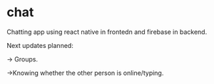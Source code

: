 # chat

Chatting app using react native in frontedn and firebase in backend.

Next updates planned:

  -> Groups. 
  
  ->Knowing whether the other person is online/typing.
